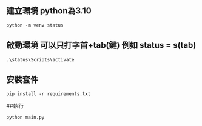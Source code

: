 ## 建立環境 python為3.10

```
python -m venv status
```

## 啟動環境 可以只打字首+tab(鍵) 例如 status = s(tab)
```
.\status\Scripts\activate
```

## 安裝套件
```
pip install -r requirements.txt
```

##執行
```
python main.py
```
